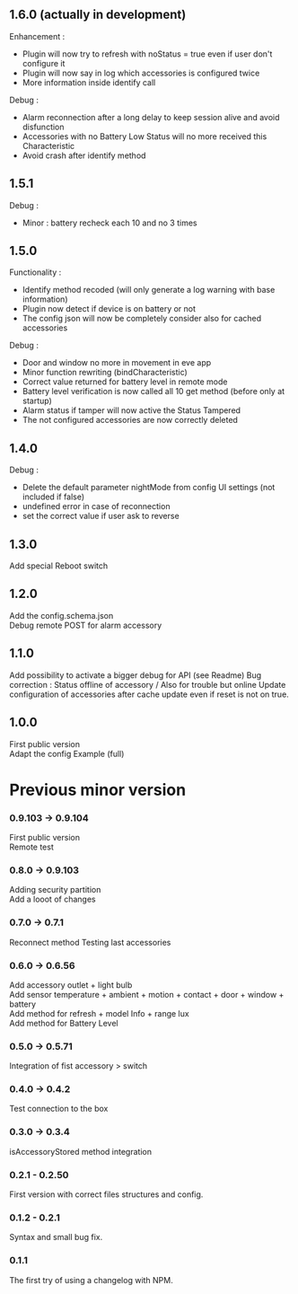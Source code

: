 ## 1.6.0 (actually in development)
Enhancement :
- Plugin will now try to refresh with noStatus = true even if user don't configure it
- Plugin will now say in log which accessories is configured twice
- More information inside identify call

Debug :
- Alarm reconnection after a long delay to keep session alive and avoid disfunction
- Accessories with no Battery Low Status will no more received this Characteristic
- Avoid crash after identify method

## 1.5.1
Debug :
- Minor : battery recheck each 10 and no 3 times

## 1.5.0
Functionality :
- Identify method recoded (will only generate a log warning with base information)
- Plugin now detect if device is on battery or not
- The config json will now be completely consider also for cached accessories

Debug :
- Door and window no more in movement in eve app
- Minor function rewriting (bindCharacteristic)
- Correct value returned for battery level in remote mode
- Battery level verification is now called all 10 get method (before only at startup)
- Alarm status if tamper will now active the Status Tampered
- The not configured accessories are now correctly deleted

## 1.4.0
Debug :
- Delete the default parameter nightMode from config UI settings (not included if false)
- undefined error in case of reconnection
- set the correct value if user ask to reverse

## 1.3.0
Add special Reboot switch

## 1.2.0
Add the config.schema.json<br>
Debug remote POST for alarm accessory

## 1.1.0
Add possibility to activate a bigger debug for API (see Readme)
Bug correction : Status offline of accessory / Also for trouble but online
Update configuration of accessories after cache update even if reset is not on true.

## 1.0.0
First public version<br>
Adapt the config Example (full)

# Previous minor version

### 0.9.103 -> 0.9.104
First public version<br>
Remote test
### 0.8.0 -> 0.9.103
Adding security partition<br>
Add a looot of changes
### 0.7.0 -> 0.7.1
Reconnect method
Testing last accessories
### 0.6.0 -> 0.6.56
Add accessory outlet + light bulb <br>
Add sensor temperature + ambient + motion + contact + door + window + battery <br>
Add method for refresh + model Info + range lux<br>
Add method for Battery Level
### 0.5.0 -> 0.5.71
Integration of fist accessory > switch
### 0.4.0 -> 0.4.2
Test connection to the box
### 0.3.0 -> 0.3.4
isAccessoryStored method integration
### 0.2.1 - 0.2.50
First version with correct files structures and config.
### 0.1.2 - 0.2.1
Syntax and small bug fix.
### 0.1.1
The first try of using a changelog with NPM.
